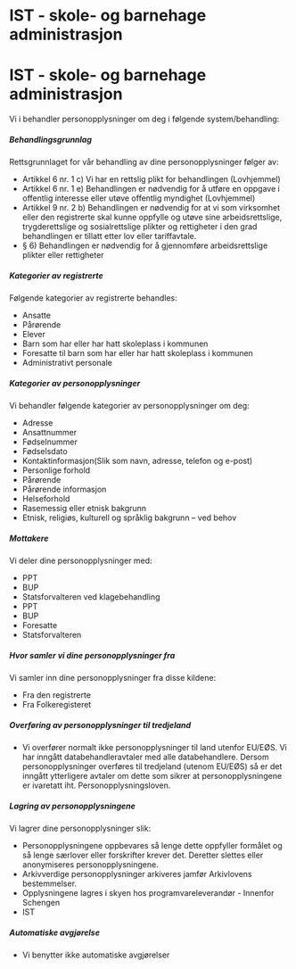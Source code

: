 # IST - skole- og barnehage administrasjon

IST - skole- og barnehage administrasjon
========================================

  

Vi i behandler personopplysninger om deg i følgende system/behandling:

  

##### Behandlingsgrunnlag

Rettsgrunnlaget for vår behandling av dine personopplysninger følger av:

*   Artikkel 6 nr. 1 c) Vi har en rettslig plikt for behandlingen (Lovhjemmel)
*   Artikkel 6 nr. 1 e) Behandlingen er nødvendig for å utføre en oppgave i offentlig interesse eller utøve offentlig myndighet (Lovhjemmel)
*   Artikkel 9 nr. 2 b) Behandlingen er nødvendig for at vi som virksomhet eller den registrerte skal kunne oppfylle og utøve sine arbeidsrettslige, trygderettslige og sosialrettslige plikter og rettigheter i den grad behandlingen er tillatt etter lov eller tariffavtale.
*   § 6) Behandlingen er nødvendig for å gjennomføre arbeidsrettslige plikter eller rettigheter

##### Kategorier av registrerte

Følgende kategorier av registrerte behandles:

*   Ansatte
*   Pårørende
*   Elever
*   Barn som har eller har hatt skoleplass i kommunen
*   Foresatte til barn som har eller har hatt skoleplass i kommunen
*   Administrativt personale

##### Kategorier av personopplysninger

Vi behandler følgende kategorier av personopplysninger om deg:

*   Adresse
*   Ansattnummer
*   Fødselnummer
*   Fødselsdato
*   Kontaktinformasjon(Slik som navn, adresse, telefon og e-post)
*   Personlige forhold
*   Pårørende
*   Pårørende informasjon
*   Helseforhold
*   Rasemessig eller etnisk bakgrunn
*   Etnisk, religiøs, kulturell og språklig bakgrunn – ved behov

##### Mottakere

Vi deler dine personopplysninger med:

*   PPT
*   BUP
*   Statsforvalteren ved klagebehandling
*   PPT
*   BUP
*   Foresatte
*   Statsforvalteren

##### Hvor samler vi dine personopplysninger fra

Vi samler inn dine personopplysninger fra disse kildene:

*   Fra den registrerte
*   Fra Folkeregisteret

##### Overføring av personopplysninger til tredjeland

*   Vi overfører normalt ikke personopplysninger til land utenfor EU/EØS. Vi har inngått databehandleravtaler med alle databehandlere. Dersom personopplysninger overføres til tredjeland (utenom EU/EØS) så er det inngått ytterligere avtaler om dette som sikrer at personopplysningene er ivaretatt iht. Personopplysningsloven.

##### Lagring av personopplysningene

Vi lagrer dine personopplysninger slik:

*   Personopplysningene oppbevares så lenge dette oppfyller formålet og så lenge særlover eller forskrifter krever det. Deretter slettes eller anonymiseres personopplysningene.
*   Arkivverdige personopplysninger arkiveres jamfør Arkivlovens bestemmelser.
*   Opplysningene lagres i skyen hos programvareleverandør - Innenfor Schengen
*   IST

##### Automatiske avgjørelse

*   Vi benytter ikke automatiske avgjørelser